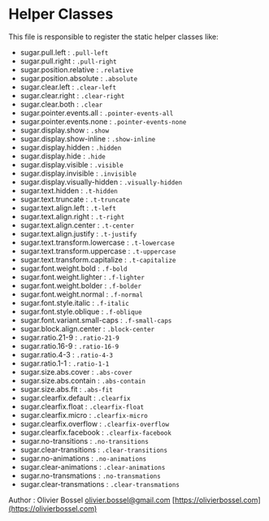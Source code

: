 # Helper Classes

This file is responsible to register the static helper classes like:

- sugar.pull.left : ```.pull-left```
- sugar.pull.right : ```.pull-right```
- sugar.position.relative : ```.relative```
- sugar.position.absolute : ```.absolute```
- sugar.clear.left : ```.clear-left```
- sugar.clear.right : ```.clear-right```
- sugar.clear.both : ```.clear```
- sugar.pointer.events.all : ```.pointer-events-all```
- sugar.pointer.events.none : ```.pointer-events-none```
- sugar.display.show : ```.show```
- sugar.display.show-inline : ```.show-inline```
- sugar.display.hidden : ```.hidden```
- sugar.display.hide : ```.hide```
- sugar.display.visible : ```.visible```
- sugar.display.invisible : ```.invisible```
- sugar.display.visually-hidden : ```.visually-hidden```
- sugar.text.hidden : ```.t-hidden```
- sugar.text.truncate : ```.t-truncate```
- sugar.text.align.left : ```.t-left```
- sugar.text.align.right : ```.t-right```
- sugar.text.align.center : ```.t-center```
- sugar.text.align.justify : ```.t-justify```
- sugar.text.transform.lowercase : ```.t-lowercase```
- sugar.text.transform.uppercase : ```.t-uppercase```
- sugar.text.transform.capitalize : ```.t-capitalize```
- sugar.font.weight.bold : ```.f-bold```
- sugar.font.weight.lighter : ```.f-lighter```
- sugar.font.weight.bolder : ```.f-bolder```
- sugar.font.weight.normal : ```.f-normal```
- sugar.font.style.italic : ```.f-italic```
- sugar.font.style.oblique : ```.f-oblique```
- sugar.font.variant.small-caps : ```.f-small-caps```
- sugar.block.align.center : ```.block-center```
- sugar.ratio.21-9 : ```.ratio-21-9```
- sugar.ratio.16-9 : ```.ratio-16-9```
- sugar.ratio.4-3 : ```.ratio-4-3```
- sugar.ratio.1-1 : ```.ratio-1-1```
- sugar.size.abs.cover : ```.abs-cover```
- sugar.size.abs.contain : ```.abs-contain```
- sugar.size.abs.fit : ```.abs-fit```
- sugar.clearfix.default : ```.clearfix```
- sugar.clearfix.float : ```.clearfix-float```
- sugar.clearfix.micro : ```.clearfix-micro```
- sugar.clearfix.overflow : ```.clearfix-overflow```
- sugar.clearfix.facebook : ```.clearfix-facebook```
- sugar.no-transitions : ```.no-transitions```
- sugar.clear-transitions : ```.clear-transitions```
- sugar.no-animations : ```.no-animations```
- sugar.clear-animations : ```.clear-animations```
- sugar.no-transmations : ```.no-transmations```
- sugar.clear-transmations : ```.clear-transmations```


Author : Olivier Bossel [olivier.bossel@gmail.com](mailto:olivier.bossel@gmail.com) [https://olivierbossel.com](https://olivierbossel.com)